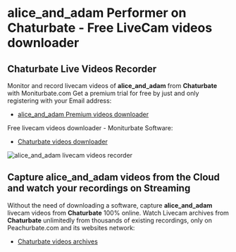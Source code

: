 # alice_and_adam Performer on Chaturbate - Free LiveCam videos downloader

## Chaturbate Live Videos Recorder

Monitor and record livecam videos of **alice_and_adam** from **Chaturbate** with Moniturbate.com
Get a premium trial for free by just and only registering with your Email address:
* [alice_and_adam Premium videos downloader](https://moniturbate.com/request-demo-licence-key.html)

Free livecam videos downloader - Moniturbate Software:
* [Chaturbate videos downloader](https://moniturbate.com/moniturbate-download-software.html)

![alice_and_adam livecam videos recorder](https://peachurnet.com/templates/moniturbate-software.png)


## Capture alice_and_adam videos from the Cloud and watch your recordings on Streaming

Without the need of downloading a software, capture **alice_and_adam** livecam videos from **Chaturbate** 100% online.
Watch Livecam archives from **Chaturbate** unlimitedly from thousands of existing recordings, only on Peachurbate.com and its websites network:
* [Chaturbate videos archives](https://peachurnet.com/)
